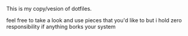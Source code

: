 This is my copy/vesion of dotfiles.

feel free to take a look and use pieces that you'd like to
but i hold zero responsibility if anything borks your system

